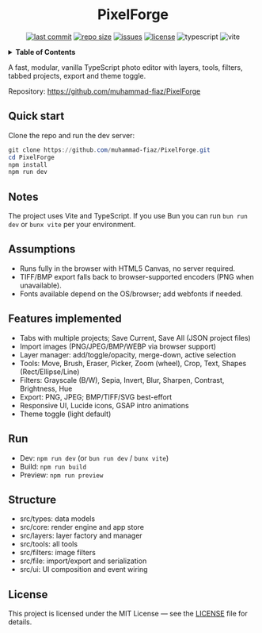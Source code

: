 <h1 align="center">PixelForge</h1>

<p align="center">
	<a href="https://github.com/muhammad-fiaz/PixelForge"><img src="https://img.shields.io/github/last-commit/muhammad-fiaz/PixelForge" alt="last commit"/></a>
	<a href="https://github.com/muhammad-fiaz/PixelForge"><img src="https://img.shields.io/github/repo-size/muhammad-fiaz/PixelForge" alt="repo size"/></a>
	<a href="https://github.com/muhammad-fiaz/PixelForge/issues"><img src="https://img.shields.io/github/issues/muhammad-fiaz/PixelForge" alt="issues"/></a>
	<a href="https://github.com/muhammad-fiaz/PixelForge"><img src="https://img.shields.io/github/license/muhammad-fiaz/PixelForge" alt="license"/></a>
	<img src="https://img.shields.io/badge/TypeScript-5.8-blue.svg" alt="typescript"/>
	<img src="https://img.shields.io/badge/bundler-Vite-brightgreen.svg" alt="vite"/>
</p>

<details>
<summary><strong>Table of Contents</strong></summary>

- [Quick start](#quick-start)
- [Notes](#notes)
- [Assumptions](#assumptions)
- [Features implemented](#features-implemented)
- [Run](#run)
- [Structure](#structure)
- [License](#license)

</details>

A fast, modular, vanilla TypeScript photo editor with layers, tools, filters, tabbed projects, export and theme toggle.

Repository: https://github.com/muhammad-fiaz/PixelForge

## Quick start

Clone the repo and run the dev server:

```powershell
git clone https://github.com/muhammad-fiaz/PixelForge.git
cd PixelForge
npm install
npm run dev
```

## Notes

The project uses Vite and TypeScript. If you use Bun you can run `bun run dev` or `bunx vite` per your environment.

## Assumptions

- Runs fully in the browser with HTML5 Canvas, no server required.
- TIFF/BMP export falls back to browser-supported encoders (PNG when unavailable).
- Fonts available depend on the OS/browser; add webfonts if needed.

## Features implemented

- Tabs with multiple projects; Save Current, Save All (JSON project files)
- Import images (PNG/JPEG/BMP/WEBP via browser support)
- Layer manager: add/toggle/opacity, merge-down, active selection
- Tools: Move, Brush, Eraser, Picker, Zoom (wheel), Crop, Text, Shapes (Rect/Ellipse/Line)
- Filters: Grayscale (B/W), Sepia, Invert, Blur, Sharpen, Contrast, Brightness, Hue
- Export: PNG, JPEG; BMP/TIFF/SVG best-effort
- Responsive UI, Lucide icons, GSAP intro animations
- Theme toggle (light default)

## Run

- Dev: `npm run dev` (or `bun run dev` / `bunx vite`)
- Build: `npm run build`
- Preview: `npm run preview`

## Structure

- src/types: data models
- src/core: render engine and app store
- src/layers: layer factory and manager
- src/tools: all tools
- src/filters: image filters
- src/file: import/export and serialization
- src/ui: UI composition and event wiring

## License

This project is licensed under the MIT License — see the [LICENSE](LICENSE) file for details.
